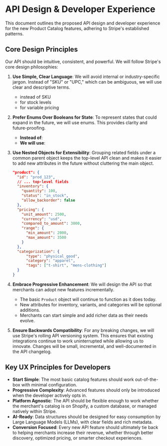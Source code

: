 # API Design & Developer Experience

This document outlines the proposed API design and developer experience for the new Product Catalog features, adhering to Stripe's established patterns.

## Core Design Principles

Our API should be intuitive, consistent, and powerful. We will follow Stripe's core design philosophies:

1.  **Use Simple, Clear Language**: We will avoid internal or industry-specific jargon. Instead of "SKU" or "UPC," which can be ambiguous, we will use clear and descriptive terms.
    *    instead of SKU
    *    for stock levels
    *    for variable pricing

2.  **Prefer Enums Over Booleans for State**: To represent states that could expand in the future, we will use enums. This provides clarity and future-proofing.
    *   **Instead of**: 
    *   **We will use**: 

3.  **Use Nested Objects for Extensibility**: Grouping related fields under a common parent object keeps the top-level API clean and makes it easier to add new attributes in the future without cluttering the main object.

    ```json
    "product": {
      "id": "prod_123",
      // ... top-level fields
      "inventory": {
        "quantity": 100,
        "status": "in_stock",
        "allow_backorder": false
      },
      "pricing": {
        "unit_amount": 2500,
        "currency": "usd",
        "compared_to_amount": 3000,
        "range": {
          "min_amount": 2000,
          "max_amount": 3500
        }
      },
      "categorization": {
          "type": "physical_good",
          "category": "apparel",
          "tags": ["t-shirt", "mens-clothing"]
      }
    }
    ```

4.  **Embrace Progressive Enhancement**: We will design the API so that merchants can adopt new features incrementally.
    *   The basic `Product` object will continue to function as it does today.
    *   New attributes for inventory, variants, and categories will be optional additions.
    *   Merchants can start simple and add richer data as their needs evolve.

5.  **Ensure Backwards Compatibility**: For any breaking changes, we will use Stripe's rolling API versioning system. This ensures that existing integrations continue to work uninterrupted while allowing us to innovate. Changes will be small, incremental, and well-documented in the API changelog.

## Key UX Principles for Developers

*   **Start Simple**: The most basic catalog features should work out-of-the-box with minimal configuration.
*   **Progressive Complexity**: Advanced features should only be introduced when the developer actively opts in.
*   **Platform Agnostic**: The API should be flexible enough to work whether the merchant's catalog is on Shopify, a custom database, or managed natively within Stripe.
*   **AI-Ready**: Data structures should be designed for easy consumption by Large Language Models (LLMs), with clear fields and rich metadata.
*   **Conversion Focused**: Every new API feature should ultimately tie back to helping merchants increase their revenue, whether through better discovery, optimized pricing, or smarter checkout experiences.
